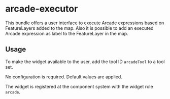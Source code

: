 # arcade-executor

This bundle offers a user interface to execute Arcade expressions based on FeatureLayers added to the map.
Also it is possible to add an executed Arcade expression as label to the FeatureLayer in the map.

## Usage

To make the widget available to the user, add the tool ID `arcadeTool` to a tool set.

No configuration is required.
Default values are applied.

The widget is registered at the component system with the widget role `arcade`.

